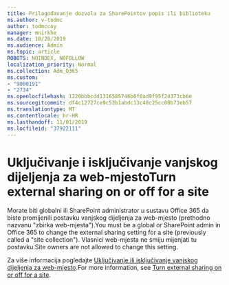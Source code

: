 ```yaml
---
title: Prilagođavanje dozvola za SharePointov popis ili biblioteku
ms.author: v-todmc
author: todmccoy
manager: mnirkhe
ms.date: 10/28/2019
ms.audience: Admin
ms.topic: article
ROBOTS: NOINDEX, NOFOLLOW
localization_priority: Normal
ms.collection: Adm_O365
ms.custom:
- "9000191"
- "2734"
ms.openlocfilehash: 1220bbbcdd1316585746b6f0ad9f95f24373cb6e
ms.sourcegitcommit: df4c12727ce9c53b1abdc13c48c25cc00b73eb57
ms.translationtype: MT
ms.contentlocale: hr-HR
ms.lasthandoff: 11/01/2019
ms.locfileid: "37922111"
---
```

# <a name="turn-external-sharing-on-or-off-for-a-site"></a><span data-ttu-id="b9362-102">Uključivanje i isključivanje vanjskog dijeljenja za web-mjesto</span><span class="sxs-lookup"><span data-stu-id="b9362-102">Turn external sharing on or off for a site</span></span>

<span data-ttu-id="b9362-103">Morate biti globalni ili SharePoint administrator u sustavu Office 365 da biste promijenili postavku vanjskog dijeljenja za web-mjesto (prethodno nazvanu "zbirka web-mjesta").</span><span class="sxs-lookup"><span data-stu-id="b9362-103">You must be a global or SharePoint admin in Office 365 to change the external sharing setting for a site (previously called a "site collection").</span></span> <span data-ttu-id="b9362-104">Vlasnici web-mjesta ne smiju mijenjati tu postavku.</span><span class="sxs-lookup"><span data-stu-id="b9362-104">Site owners are not allowed to change this setting.</span></span> 

<span data-ttu-id="b9362-105">Za više informacija pogledajte [Uključivanje ili isključivanje vanjskog dijeljenja za web-mjesto](https://docs.microsoft.com/sharepoint/change-external-sharing-site).</span><span class="sxs-lookup"><span data-stu-id="b9362-105">For more information, see [Turn external sharing on or off for a site](https://docs.microsoft.com/sharepoint/change-external-sharing-site).</span></span>